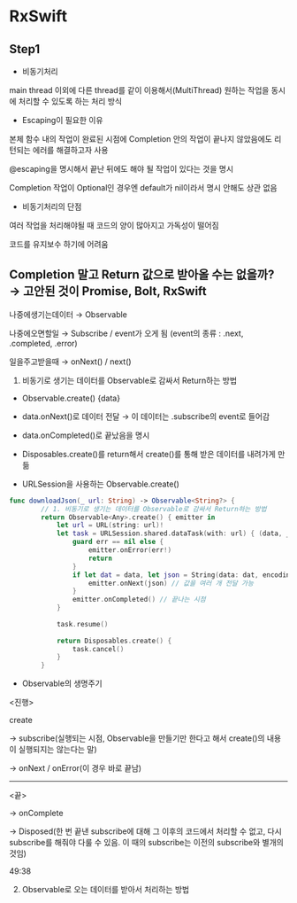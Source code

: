 # RxSwift
## Step1

- 비동기처리

main thread 이외에 다른 thread를 같이 이용해서(MultiThread) 원하는 작업을 동시에 처리할 수 있도록 하는 처리 방식

- Escaping이 필요한 이유

본체 함수 내의 작업이 완료된 시점에 Completion 안의 작업이 끝나지 않았음에도 리턴되는 에러를 해결하고자 사용

@escaping을 명시해서 끝난 뒤에도 해야 될 작업이 있다는 것을 명시

Completion 작업이 Optional인 경우엔 default가 nil이라서 명시 안해도 상관 없음

- 비동기처리의 단점

여러 작업을 처리해야될 때 코드의 양이 많아지고 가독성이 떨어짐

코드를 유지보수 하기에 어려움

## Completion 말고 Return 값으로 받아올 수는 없을까? → 고안된 것이 Promise, Bolt, RxSwift

나중에생기는데이터 → Observable

나중에오면할일 → Subscribe / event가 오게 됨
(event의 종류 : .next, .completed, .error)

일을주고받을때 → onNext() / next()

1. 비동기로 생기는 데이터를 Observable로 감싸서 Return하는 방법

- Observable.create() {data}
- data.onNext()로 데이터 전달 → 이 데이터는 .subscribe의 event로 들어감
- data.onCompleted()로 끝났음을 명시
- Disposables.create()를 return해서 create()를 통해 받은 데이터를 내려가게 만듦

 - URLSession을 사용하는 Observable.create()

```swift
func downloadJson(_ url: String) -> Observable<String?> {
        // 1. 비동기로 생기는 데이터를 Observable로 감싸서 Return하는 방법
        return Observable<Any>.create() { emitter in
            let url = URL(string: url)!
            let task = URLSession.shared.dataTask(with: url) { (data, _, err) in
                guard err == nil else {
                    emitter.onError(err!)
                    return
                }
                if let dat = data, let json = String(data: dat, encoding: .utf8) {
                    emitter.onNext(json) // 값을 여러 개 전달 가능
                }
                emitter.onCompleted() // 끝나는 시점
            }
            
            task.resume()
            
            return Disposables.create() {
                task.cancel()
            }
        }
```

- Observable의 생명주기

<진행>

create

→ subscribe(실행되는 시점, Observable을 만들기만 한다고 해서 create()의 내용이 실행되지는 않는다는 말)

→ onNext / onError(이 경우 바로 끝남)

---

<끝>

→ onComplete

→ Disposed(한 번 끝낸 subscribe에 대해 그 이후의 코드에서 처리할 수 없고, 다시 subscribe를 해줘야 다룰 수 있음. 이 때의 subscribe는 이전의 subscribe와 별개의 것임)

49:38

2. Observable로 오는 데이터를 받아서 처리하는 방법
